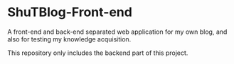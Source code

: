 # ShuTBlog-Front-end
A front-end and back-end separated web application for my own blog, and also for testing my knowledge acquisition.

This repository only includes the backend part of this project.
